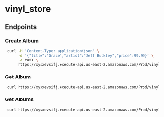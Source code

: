 # vinyl_store

## Endpoints

### Create Album

```sh
 curl -H 'Content-Type: application/json' \
      -d '{"title":"Grace","artist":"Jeff Buckley","price":99.99}' \
      -X POST \
      https://xysxevsifj.execute-api.us-east-2.amazonaws.com/Prod/vinyl
```

### Get Album

```sh
 curl https://xysxevsifj.execute-api.us-east-2.amazonaws.com/Prod/vinyl/{id}
```

### Get Albums

```sh
 curl https://xysxevsifj.execute-api.us-east-2.amazonaws.com/Prod/vinyl
```